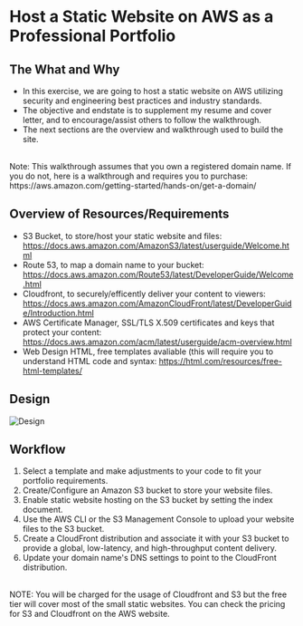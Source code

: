 # Host a Static Website on AWS as a Professional Portfolio

## The What and Why
- In this exercise, we are going to host a static website on AWS utilizing security and engineering best practices and industry standards.
- The objective and endstate is to supplement my resume and cover letter, and to encourage/assist others to follow the walkthrough.
- The next sections are the overview and walkthrough used to build the site. 
<br>
Note: This walkthrough assumes that you own a registered domain name. If you do not, here is a walkthrough and requires you to purchase: https://aws.amazon.com/getting-started/hands-on/get-a-domain/
</br>

## Overview of Resources/Requirements
- S3 Bucket, to store/host your static website and files:  https://docs.aws.amazon.com/AmazonS3/latest/userguide/Welcome.html
- Route 53, to map a domain name to your bucket: https://docs.aws.amazon.com/Route53/latest/DeveloperGuide/Welcome.html
- Cloudfront, to securely/efficently deliver your content to viewers: https://docs.aws.amazon.com/AmazonCloudFront/latest/DeveloperGuide/Introduction.html
- AWS Certificate Manager, SSL/TLS X.509 certificates and keys that protect your content: https://docs.aws.amazon.com/acm/latest/userguide/acm-overview.html
- Web Design HTML, free templates avaliable (this will require you to understand HTML code and syntax:  https://html.com/resources/free-html-templates/


## Design
![Design](https://user-images.githubusercontent.com/111991325/215237916-bd83b20d-1474-48ae-a774-cf0a42abd569.png)


## Workflow
1. Select a template and make adjustments to your code to fit your portfolio requirements.
2. Create/Configure an Amazon S3 bucket to store your website files. 
3. Enable static website hosting on the S3 bucket by setting the index document.
5. Use the AWS CLI or the S3 Management Console to upload your website files to the S3 bucket.
6. Create a CloudFront distribution and associate it with your S3 bucket to provide a global, low-latency, and high-throughput content delivery.
7. Update your domain name's DNS settings to point to the CloudFront distribution.

<br>
NOTE: You will be charged for the usage of Cloudfront and S3 but the free tier will cover most of the small static websites. You can check the pricing for S3 and Cloudfront on the AWS website.
</br>
